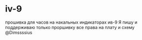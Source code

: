 # iv-9
прошивка для часов на накальных индикаторах ив-9
Я пишу и поддерживаю только проршивку все права на плату и схему @Dimssssius
